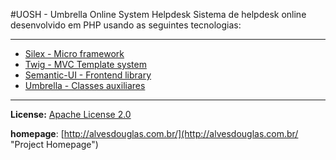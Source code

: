#UOSH - Umbrella Online System Helpdesk
Sistema de helpdesk online desenvolvido em PHP usando as seguintes tecnologias:

[1]: https://github.com/silexphp/Silex "Silex"
[2]: https://github.com/twigphp/Twig "Twig"
[3]: https://github.com/Semantic-Org/Semantic-UI "Semantic-UI"
[4]: https://github.com/BackFront "Umbrella-Class"

-----

- [Silex - Micro framework][1]
- [Twig - MVC Template system][2]
- [Semantic-UI - Frontend library][3]
- [Umbrella - Classes auxiliares][4]

-----

**License:** [Apache License 2.0](http://www.apache.org/licenses/LICENSE-2.0 "Apache License 2.0")

**homepage**: [http://alvesdouglas.com.br/](http://alvesdouglas.com.br/ "Project Homepage")
